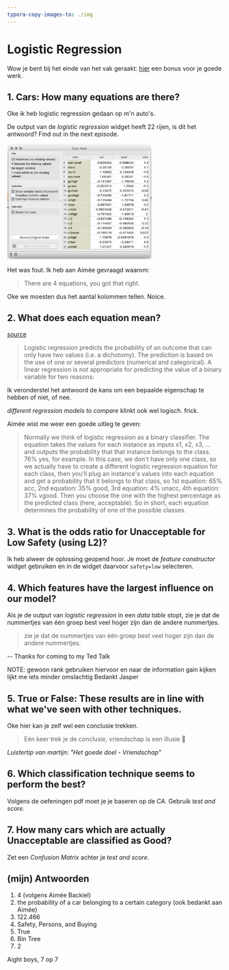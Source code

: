 ```yaml
---
typora-copy-images-to: ./img
---
```


# Logistic Regression

Wow je bent bij het einde van het vak geraakt: [hier](https://youtu.be/_p6hDcPhhqo) een bonus voor je goede werk.

## 1. Cars: How many equations are there?

Oke ik heb logistic regression gedaan op m'n auto's. 

De output van de *logistic regression* widget heeft 22 rijen, is dit het antwoord? Find out in the next episode.

<img src="img/image-20200510223926287.png" alt="image-20200510223926287" style="zoom:33%;" />

Het was fout. Ik heb aan Aimée gevraagd waarom:

> There are 4 equations, you got that right.

Oke we moesten dus het aantal kolommen tellen. Noice.

## 2. What does each equation mean?

[source](https://saedsayad.com/logistic_regression.htm)

> Logistic regression predicts the probability of an outcome that can only have two values (i.e. a dichotomy). The prediction is based on the use of one or several predictors (numerical and categorical). A linear regression is not appropriate for predicting the value of a binary variable for two reasons:

Ik veronderstel het antwoord de kans om een bepaalde eigenschap te hebben of niet, of nee. 

*different regression models to compare* klinkt ook wel logisch. frick.

Aimée wist me weer een goede uitleg te geven:

> Normally we think of logistic regression as a binary classifier. The equation takes the values for each instance as inputs x1, x2, x3, ... and outputs the probability that that instance belongs to the class. 76% yes, for example.
> In this case, we don't have only one class, so we actually have to create a different logistic regression equation for each class, then you'll plug an instance's values into each equation and get a probability that it belongs to that class, so 1st equation: 65% acc, 2nd equation: 35% good, 3rd equation: 4% unacc, 4th equation: 37% vgood. Then you choose the one with the highest percentage as the predicted class (here, acceptable).
> So in short, each equation determines the probability of one of the possible classes.

## 3. What is the odds ratio for Unacceptable for Low Safety (using L2)?

Ik heb alweer de oplossing geopend hoor. Je moet de *feature constructor* widget gebruiken en in de widget daarvoor `safety=low` selecteren.

## 4. Which features have the largest influence on our model?

Als je de output van *logistic regression* in een *data table* stopt, zie je dat de nummertjes van één groep best veel hoger zijn dan de andere nummertjes. 



> zie je dat de nummertjes van één groep best veel hoger zijn dan de andere nummertjes. 

-- Thanks for coming to my Ted Talk

NOTE: gewoon rank gebruiken hiervoor en naar de information gain kijken lijkt me iets minder omslachtig
Bedankt Jasper

## 5. True or False: These results are in line with what we've seen with other techniques.

Oke hier kan je zelf wel een conclusie trekken.

> Eén keer trek je de conclusie, vriendschap is een illusie :musical_note:

*Luistertip van martijn: "Het goede doel - Vriendschap"*

## 6. Which classification technique seems to perform the best?

Volgens de oefeningen pdf moet je je baseren op de *CA*. Gebruik *test and score.*

## 7. How many cars which are actually Unacceptable are classified as Good?

Zet een *Confusion Matrix* achter je *test and score*. 

## (mijn) Antwoorden

1. 4 (volgens Aimée Backiel)
2. the probability of a car belonging to a certain category (ook bedankt aan Aimée)
3. 122.466
4. Safety, Persons, and Buying
5. True
6. Bin Tree
7. 2

Aight boys, 7 op 7




